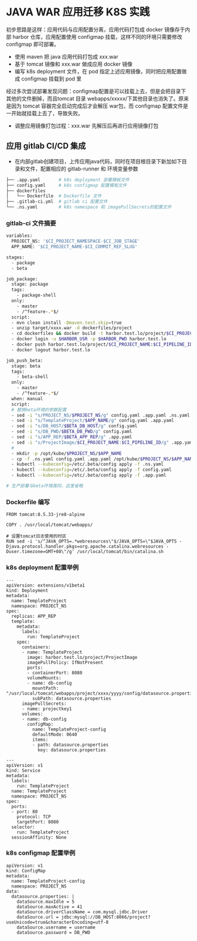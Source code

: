 # JAVA WAR 应用迁移 K8S 实践

初步思路是这样：应用代码与应用配置分离，应用代码打包成 docker 镜像存于内部 harbor 仓库，应用配置使用 configmap 挂载，这样不同的环境只需要修改 configmap 即可部署。

- 使用 maven 把 java 应用代码打包成 xxx.war
- 基于 tomcat 镜像和 xxx.war 做成应用 docker 镜像
- 编写 k8s deployment 文件，在 pod 指定上述应用镜像，同时把应用配置做成 configmap 挂载到 pod 里

经过多次尝试部署发现问题：configmap配置是可以挂载上去，但是会把目录下其他的文件删掉，而且tomcat 目录 webapps/xxxxx/下其他目录也消失了。原来是因为 tomcat 容器完全启动完成后才会解压 war包，而 configmap 配置文件是一开始就挂载上去了，导致失败。

- 调整应用镜像打包过程：xxx.war 先解压后再进行应用镜像打包

## 应用 gitlab CI/CD 集成

- 在内部gitlab创建项目，上传应用java代码，同时在项目根目录下新加如下目录和文件，配置相应的 gitlab-runner 和 环境变量参数

``` bash
├── .app.yaml		# k8s deployment 部署模板文件 
├── config.yaml		# k8s configmap 配置模板文件
├── dockerfiles
│   └── Dockerfile	# Dockerfile 文件
├── .gitlab-ci.yml	# gitlab ci 配置文件
└── .ns.yaml		# k8s namespace 和 imagePullSecrets的配置文件
```
### gitlab-ci 文件摘要

``` bash
variables:
  PROJECT_NS: '$CI_PROJECT_NAMESPACE-$CI_JOB_STAGE'
  APP_NAME: '$CI_PROJECT_NAME-$CI_COMMIT_REF_SLUG'

stages:
  - package
  - beta

job_package:
  stage: package
  tags:
    - package-shell
  only:
    - master
    - /^feature-.*$/
  script:
  - mvn clean install -Dmaven.test.skip=true
  - unzip target/xxxx.war -d dockerfiles/project
  - cd dockerfiles && docker build -t harbor.test.lo/project/$CI_PROJECT_NAME:$CI_PIPELINE_ID .
  - docker login -u $HARBOR_USR -p $HARBOR_PWD harbor.test.lo
  - docker push harbor.test.lo/project/$CI_PROJECT_NAME:$CI_PIPELINE_ID
  - docker logout harbor.test.lo

job_push_beta:
  stage: beta
  tags:
    - beta-shell
  only:
    - master
    - /^feature-.*$/
  when: manual
  script:
  # 替换beta环境的参数配置
  - sed -i "s/PROJECT_NS/$PROJECT_NS/g" config.yaml .app.yaml .ns.yaml
  - sed -i "s/TemplateProject/$APP_NAME/g" config.yaml .app.yaml
  - sed -i "s/DB_HOST/$BETA_DB_HOST/g" config.yaml
  - sed -i "s/DB_PWD/$BETA_DB_PWD/g" config.yaml
  - sed -i "s/APP_REP/$BETA_APP_REP/g" .app.yaml
  - sed -i "s/ProjectImage/$CI_PROJECT_NAME:$CI_PIPELINE_ID/g" .app.yaml
  #
  - mkdir -p /opt/kube/$PROJECT_NS/$APP_NAME
  - cp -f .ns.yaml config.yaml .app.yaml /opt/kube/$PROJECT_NS/$APP_NAME
  - kubectl --kubeconfig=/etc/.beta/config apply -f .ns.yaml
  - kubectl --kubeconfig=/etc/.beta/config apply -f config.yaml
  - kubectl --kubeconfig=/etc/.beta/config apply -f .app.yaml

# 生产部署与beta环境类同，这里省略
```

### Dockerfile 编写

```
FROM tomcat:8.5.33-jre8-alpine

COPY . /usr/local/tomcat/webapps/

# 设置tomcat日志使用的时区
RUN sed -i 's/^JAVA_OPTS=.*webresources\"$/JAVA_OPTS=\"$JAVA_OPTS -Djava.protocol.handler.pkgs=org.apache.catalina.webresources -Duser.timezone=GMT+08\"/g' /usr/local/tomcat/bin/catalina.sh
```

### k8s deployment 配置举例

```
---
apiVersion: extensions/v1beta1
kind: Deployment
metadata:
  name: TemplateProject
  namespace: PROJECT_NS
spec:
  replicas: APP_REP
  template:
    metadata:
      labels:
        run: TemplateProject
    spec:
      containers:
      - name: TemplateProject
        image: harbor.test.lo/project/ProjectImage
        imagePullPolicy: IfNotPresent
        ports:
        - containerPort: 8080
        volumeMounts:
        - name: db-config
          mountPath: "/usr/local/tomcat/webapps/project/xxxx/yyyy/config/datasource.properties"
          subPath: datasource.properties
      imagePullSecrets:
      - name: projectkey1
      volumes:
      - name: db-config
        configMap:
          name: TemplateProject-config
          defaultMode: 0640
          items:
          - path: datasource.properties
            key: datasource.properties

---
apiVersion: v1
kind: Service
metadata:
  labels:
    run: TemplateProject
  name: TemplateProject
  namespace: PROJECT_NS
spec:
  ports:
  - port: 80
    protocol: TCP
    targetPort: 8080
  selector:
    run: TemplateProject
  sessionAffinity: None
```

### k8s configmap 配置举例

```
apiVersion: v1
kind: ConfigMap
metadata:
  name: TemplateProject-config
  namespace: PROJECT_NS
data:
  datasource.properties: |
    dataSource.maxIdle = 5
    dataSource.maxActive = 41
    dataSource.driverClassName = com.mysql.jdbc.Driver
    dataSource.url = jdbc:mysql://DB_HOST:8066/project?useUnicode=true&characterEncoding=utf-8
    dataSource.username = username
    dataSource.password = DB_PWD
```
